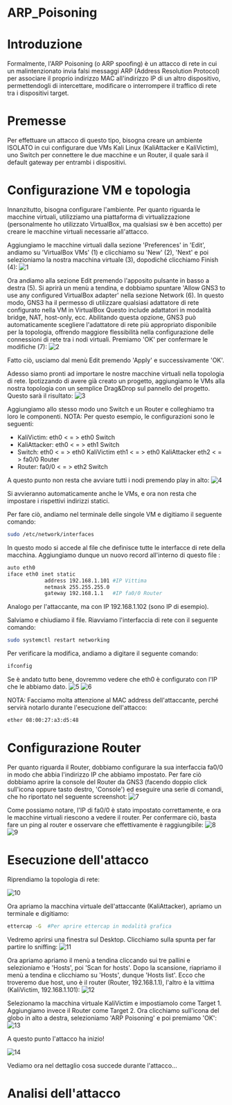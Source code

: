 # ARP_Poisoning


# Introduzione
Formalmente, l'ARP Poisoning (o ARP spoofing) è un attacco di rete in cui un malintenzionato invia falsi messaggi ARP (Address Resolution Protocol) per associare il proprio indirizzo MAC all'indirizzo IP di un altro dispositivo, permettendogli di intercettare, modificare o interrompere il traffico di rete tra i dispositivi target.

# Premesse
Per effettuare un attacco di questo tipo, bisogna creare un ambiente ISOLATO in cui configurare due VMs Kali Linux (KaliAttacker e KaliVictim), uno Switch per connettere le due macchine e un Router, il quale sarà il default gateway per entrambi i dispositivi. 

# Configurazione VM e topologia
Innanzitutto, bisogna configurare l'ambiente.
Per quanto riguarda le macchine virtuali, utilizziamo una piattaforma di virtualizzazione (personalmente ho utilizzato VirtualBox, ma qualsiasi sw è ben accetto) per creare le macchine virtuali necessarie all'attacco.

Aggiungiamo le macchine virtuali dalla sezione 'Preferences' in 'Edit', andiamo su 'VirtualBox VMs' (1) e clicchiamo su 'New' (2), 'Next' e poi selezioniamo la nostra macchina virtuale (3), dopodiché clicchiamo Finish (4):
![1](https://github.com/user-attachments/assets/63fa5847-2699-49fb-9f54-ea50d4cb868c)


Ora andiamo alla sezione Edit premendo l'apposito pulsante in basso a destra (5). 
Si aprirà un menù a tendina, e dobbiamo spuntare 'Allow GNS3 to use any configured VirtualBox adapter' nella sezione Network (6). In questo modo, GNS3 ha il permesso di utilizzare qualsiasi adattatore di rete configurato nella VM in VirtualBox Questo include adattatori in modalità bridge, NAT, host-only, ecc. Abilitando questa opzione, GNS3 può automaticamente scegliere l'adattatore di rete più appropriato disponibile per la topologia, offrendo maggiore flessibilità nella configurazione delle connessioni di rete tra i nodi virtuali. 
Premiamo 'OK' per confermare le modifiche (7):
![2](https://github.com/user-attachments/assets/54cfdf4c-d1a1-424e-b62b-253090af7fe2)

Fatto ciò, usciamo dal menù Edit premendo 'Apply' e successivamente 'OK'.



Adesso siamo pronti ad importare le nostre macchine virtuali nella topologia di rete.
Ipotizzando di avere già creato un progetto, aggiungiamo le VMs alla nostra topologia con un semplice Drag&Drop sul pannello del progetto.
Questo sarà il risultato:
![3](https://github.com/user-attachments/assets/ca8b4f73-aeeb-4e99-851a-13946d721b4e)


Aggiungiamo allo stesso modo uno Switch e un Router e colleghiamo tra loro le componenti.
NOTA: Per questo esempio, le configurazioni sono le seguenti:
-  KaliVictim:  eth0 < = > eth0 Switch
-  KaliAttacker:  eth0 < = > eth1 Switch
-  Switch:  eth0 < = > eth0 KaliVictim
            eth1 < = > eth0 KaliAttacker
            eth2 < = > fa0/0 Router
-  Router:  fa0/0 < = > eth2 Switch

A questo punto non resta che avviare tutti i nodi premendo play in alto:
![4](https://github.com/user-attachments/assets/54d6d9ea-362d-4b38-8851-7a390f663fdc)

Si avvieranno automaticamente anche le VMs, e ora non resta che impostare i rispettivi indirizzi statici.



Per fare ciò, andiamo nel terminale delle singole VM e digitiamo il seguente comando:
```bash
sudo /etc/network/interfaces
```

In questo modo si accede al file che definisce tutte le interfacce di rete della macchina.
Aggiungiamo dunque un nuovo record all'interno di questo file :
```bash
auto eth0
iface eth0 inet static
            address 192.168.1.101 #IP Vittima
            netmask 255.255.255.0
            gateway 192.168.1.1   #IP fa0/0 Router
```
Analogo per l'attaccante, ma con IP 192.168.1.102 (sono IP di esempio).

Salviamo e chiudiamo il file. Riavviamo l'interfaccia di rete con il seguente comando:
```bash
sudo systemctl restart networking
```

Per verificare la modifica, andiamo a digitare il seguente comando:
```bash
ifconfig
```

Se è andato tutto bene, dovremmo vedere che eth0 è configurato con l'IP che le abbiamo dato.
![5](https://github.com/user-attachments/assets/3e7388b9-be7f-4a43-9683-dfdebd1179a5)
![6](https://github.com/user-attachments/assets/e9594b21-5c24-402d-8f63-80167814276e)

NOTA: Facciamo molta attenzione al MAC address dell'attaccante, perché servirà notarlo durante l'esecuzione dell'attacco:
```bash
ether 08:00:27:a3:d5:48
```


# Configurazione Router
Per quanto riguarda il Router, dobbiamo configurare la sua interfaccia fa0/0 in modo che abbia l'indirizzo IP che abbiamo impostato.
Per fare ciò dobbiamo aprire la console del Router da GNS3 (facendo doppio click sull'icona oppure tasto destro, 'Console') ed eseguire una serie di comandi, che ho riportato nel seguente screenshot:
![7](https://github.com/user-attachments/assets/18afbe0f-b89d-4772-9ee8-8f1299977caf)

Come possiamo notare, l'IP di fa0/0 è stato impostato correttamente, e ora le macchine virtuali riescono a vedere il router.
Per confermare ciò, basta fare un ping al router e osservare che effettivamente è raggiungibile:
![8](https://github.com/user-attachments/assets/718207c0-d33d-4dc0-be61-8e132c3714e5)
![9](https://github.com/user-attachments/assets/d4db4546-3ff4-48a3-a727-273438d8eb60)


# Esecuzione dell'attacco

Riprendiamo la topologia di rete:

![10](https://github.com/user-attachments/assets/16ed1759-a90d-4968-9dd5-6ea71bc6a011)

Ora apriamo la macchina virtuale dell'attaccante (KaliAttacker), apriamo un terminale e digitiamo:
```bash
ettercap -G  #Per aprire ettercap in modalità grafica
```
Vedremo aprirsi una finestra sul Desktop. Clicchiamo sulla spunta per far partire lo sniffing:
![11](https://github.com/user-attachments/assets/d03b590d-eba5-4f68-a926-bbaab59c09c3)

Ora apriamo apriamo il menù a tendina cliccando sui tre pallini e selezioniamo e 'Hosts', poi 'Scan for hosts'.
Dopo la scansione, riapriamo il menù a tendina e clicchiamo su 'Hosts', dunque 'Hosts list'.
Ecco che troveremo due host, uno è il router (Router, 192.168.1.1), l'altro è la vittima (KaliVictim, 192.168.1.101):
![12](https://github.com/user-attachments/assets/71316649-899e-4dc7-b76f-936a87a89bfa)

Selezionamo la macchina virtuale KaliVictim e impostiamolo come Target 1. Aggiungiamo invece il Router come Target 2.
Ora clicchiamo sull'icona del globo in alto a destra, selezioniamo 'ARP Poisoning' e poi premiamo 'OK':
![13](https://github.com/user-attachments/assets/ed57bb0c-6e42-45b1-9f9c-aab5922afd9e)

A questo punto l'attacco ha inizio!

![14](https://github.com/user-attachments/assets/f70f4c20-7de5-4f8d-984b-0cc5d7e55c76)



Vediamo ora nel dettaglio cosa succede durante l'attacco...


# Analisi dell'attacco




